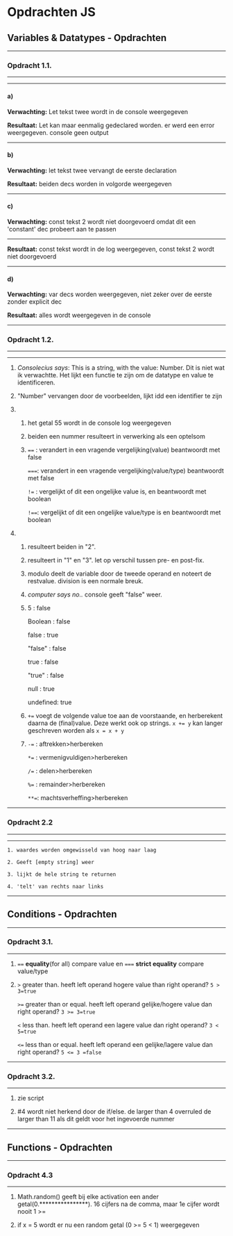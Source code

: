# Opdrachten JS

## Variables & Datatypes - Opdrachten
____
### Opdracht 1.1.
____
____
#### a)
**Verwachting:** Let tekst twee wordt in de console weergegeven

**Resultaat:** Let kan maar eenmalig gedeclared worden. er werd een error weergegeven. console geen output
***

#### b)
**Verwachting:** let tekst twee vervangt de eerste declaration

**Resultaat:** beiden decs worden in volgorde weergegeven
***

#### c)
**Verwachting:** const tekst 2 wordt niet doorgevoerd omdat dit een 'constant' dec probeert aan te passen
***

**Resultaat:** const tekst wordt in de log weergegeven, const tekst 2 wordt niet doorgevoerd
***

#### d)
**Verwachting:** var decs worden weergegeven, niet zeker over de eerste zonder explicit dec

**Resultaat:** alles wordt weergegeven in de console

____
### Opdracht 1.2.
____
____
1. *Consolecius says*: This is a string, with the value: Number. 
    Dit is niet wat ik verwachtte. Het lijkt een functie te zijn om de datatype en value te identificeren.

2.  "Number" vervangen door de voorbeelden, lijkt idd een identifier te zijn

3.  1.  het getal 55 wordt in de console log weergegeven

    2.  beiden een nummer resulteert in verwerking als een optelsom
    
    3.  `==` : verandert in een vragende vergelijking(value) beantwoordt met false

        `===`: verandert in een vragende vergelijking(value/type) beantwoordt met false
        
        `!=` : vergelijkt of dit een ongelijke value is, en beantwoordt met boolean

        `!==`: vergelijkt of dit een ongelijke value/type is en beantwoordt met boolean

4.  1. resulteert beiden in "2". 

    2. resulteert in "1" en "3". let op verschil tussen pre- en post-fix.

    3. modulo deelt de variable door de tweede operand en noteert de restvalue.
    division is een normale breuk.

    4. *computer says no..* console geeft "false" weer.

    5. 5        : false

       Boolean  : false

       false    : true

       "false"  : false

       true     : false

       "true"   : false

       null     : true
       
       undefined: true

    6. `+=` voegt de volgende value toe aan de voorstaande, en herberekent daarna de (final)value. Deze werkt ook op strings.
    `x += y` kan langer geschreven worden  als `x = x + y`

    7.  `-=` :         aftrekken>herbereken

        `*=` :  vermenigvuldigen>herbereken

        `/=` :             delen>herbereken

        `%=` :         remainder>herbereken
        
        `**=`:  machtsverheffing>herbereken
____
 ### Opdracht 2.2
____
____

    1. waardes worden omgewisseld van hoog naar laag

    2. Geeft [empty string] weer

    3. lijkt de hele string te returnen

    4. 'telt' van rechts naar links
____
## Conditions - Opdrachten
____
### Opdracht 3.1.
____

1. `==` **equality**(for all) compare value en `===` **strict equality** compare value/type

2. `>` greater than. heeft left operand hogere value than right operand?
            `5 > 3=true`

    `>=` greater than or equal. heeft left operand gelijke/hogere value   dan right operand?
            `3 >= 3=true`

    `<` less than. heeft left operand een lagere value dan right operand?
            `3 < 5=true`

    `<=` less than or equal. heeft left operand een gelijke/lagere value dan right operand?
            `5 <= 3 =false`

____
### Opdracht 3.2.
____

1. zie script

2. #4 wordt niet herkend door de if/else. de larger than 4 overruled de larger than 11 als dit geldt voor het ingevoerde nummer

____
## Functions - Opdrachten
____
### Opdracht 4.3
____ 


1. Math.random() geeft bij elke activation een ander <br>
    getal(0.****************). 16 cijfers na de comma, maar 1e cijfer wordt nooit 1 >=


2.  if x = 5 wordt er nu een random getal (0 >= 5 < 1) weergegeven